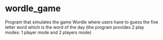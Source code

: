 # wordle_game
Program that simulates the game Wordle where users have to guess the five letter word which is the word of the day (the program provides 2 play modes: 1 player mode and 2 players mode)
